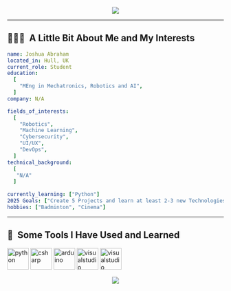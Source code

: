 <p align="center">
  <img src=https://capsule-render.vercel.app/api?type=waving&height=150&color=gradient&text=Hey,%20Everyone!&descAlign=50"/>
</p>

---

<h2> 👨🏻‍💻 &nbsp;A Little Bit About Me and My Interests</h2>

```yaml
name: Joshua Abraham
located_in: Hull, UK
current_role: Student
education:
  [
    "MEng in Mechatronics, Robotics and AI",
  ]
company: N/A

fields_of_interests:
  [
    "Robotics",
    "Machine Learning",
    "Cybersecurity",
    "UI/UX",
    "DevOps",
  ]
technical_background:
  [
   "N/A"
  ]
  
currently_learning: ["Python"]
2025 Goals: ["Create 5 Projects and learn at least 2-3 new Technologies."]
hobbies: ["Badminton", "Cinema"]
```
  
---  
  
<h2> 🚀 &nbsp;Some Tools I Have Used and Learned</h2>
<p align="left">
<img src="https://cdn.jsdelivr.net/gh/devicons/devicon@latest/icons/python/python-original.svg" alt="python" width="50" height="50"/>
<img src="https://cdn.jsdelivr.net/gh/devicons/devicon@latest/icons/csharp/csharp-original.svg" alt="csharp" width="50" height="50"/>
<img src="https://cdn.jsdelivr.net/gh/devicons/devicon@latest/icons/arduino/arduino-original-wordmark.svg" alt="arduino" width="50" height="50"/>
<img src="https://cdn.jsdelivr.net/gh/devicons/devicon@latest/icons/vscode/vscode-original.svg" alt="visualstudio" width="50" height="50"/>        
<img src="https://cdn.jsdelivr.net/gh/devicons/devicon@latest/icons/visualstudio/visualstudio-original.svg" alt="visualstudio" width="50" height="50"/>
</p>


<p align="center">
  <img src="https://capsule-render.vercel.app/api?type=waving&height=150&color=gradient&section=footer"/>
</p>




<!--
          
**joshuaa44/joshuaa44** is a ✨ _special_ ✨ repository because its `README.md` (this file) appears on your GitHub profile.
